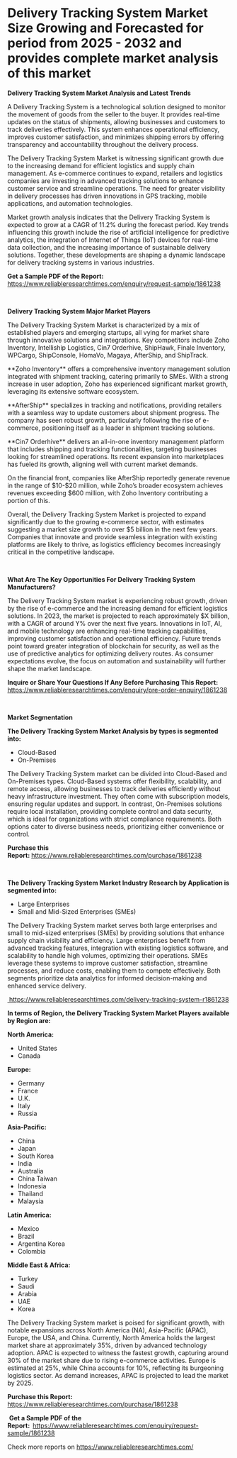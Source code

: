 <p><h1>Delivery Tracking System Market Size Growing and Forecasted for period from 2025 - 2032 and provides complete market analysis of this market</h1></p><p><strong>Delivery Tracking System Market Analysis and Latest Trends</strong></p>
<p><p>A Delivery Tracking System is a technological solution designed to monitor the movement of goods from the seller to the buyer. It provides real-time updates on the status of shipments, allowing businesses and customers to track deliveries effectively. This system enhances operational efficiency, improves customer satisfaction, and minimizes shipping errors by offering transparency and accountability throughout the delivery process.</p><p>The Delivery Tracking System Market is witnessing significant growth due to the increasing demand for efficient logistics and supply chain management. As e-commerce continues to expand, retailers and logistics companies are investing in advanced tracking solutions to enhance customer service and streamline operations. The need for greater visibility in delivery processes has driven innovations in GPS tracking, mobile applications, and automation technologies.</p><p>Market growth analysis indicates that the Delivery Tracking System is expected to grow at a CAGR of 11.2% during the forecast period. Key trends influencing this growth include the rise of artificial intelligence for predictive analytics, the integration of Internet of Things (IoT) devices for real-time data collection, and the increasing importance of sustainable delivery solutions. Together, these developments are shaping a dynamic landscape for delivery tracking systems in various industries.</p></p>
<p><strong>Get a Sample PDF of the Report:&nbsp;</strong> <a href="https://www.reliableresearchtimes.com/enquiry/request-sample/1861238?utm_campaign=2179&utm_medium=2&utm_source=Github&utm_content=ia&utm_term=11032025&utm_id=delivery-tracking-system">https://www.reliableresearchtimes.com/enquiry/request-sample/1861238</a></p>
<p>&nbsp;</p>
<p><strong>Delivery Tracking System Major Market Players</strong></p>
<p><p>The Delivery Tracking System Market is characterized by a mix of established players and emerging startups, all vying for market share through innovative solutions and integrations. Key competitors include Zoho Inventory, Intelliship Logistics, Cin7 Orderhive, ShipHawk, Finale Inventory, WPCargo, ShipConsole, HomaVo, Magaya, AfterShip, and ShipTrack.</p><p>**Zoho Inventory** offers a comprehensive inventory management solution integrated with shipment tracking, catering primarily to SMEs. With a strong increase in user adoption, Zoho has experienced significant market growth, leveraging its extensive software ecosystem. </p><p>**AfterShip** specializes in tracking and notifications, providing retailers with a seamless way to update customers about shipment progress. The company has seen robust growth, particularly following the rise of e-commerce, positioning itself as a leader in shipment tracking solutions.</p><p>**Cin7 Orderhive** delivers an all-in-one inventory management platform that includes shipping and tracking functionalities, targeting businesses looking for streamlined operations. Its recent expansion into marketplaces has fueled its growth, aligning well with current market demands.</p><p>On the financial front, companies like AfterShip reportedly generate revenue in the range of $10-$20 million, while Zoho’s broader ecosystem achieves revenues exceeding $600 million, with Zoho Inventory contributing a portion of this.</p><p>Overall, the Delivery Tracking System Market is projected to expand significantly due to the growing e-commerce sector, with estimates suggesting a market size growth to over $5 billion in the next few years. Companies that innovate and provide seamless integration with existing platforms are likely to thrive, as logistics efficiency becomes increasingly critical in the competitive landscape.</p></p>
<p>&nbsp;</p>
<p><strong>What Are The Key Opportunities For Delivery Tracking System Manufacturers?</strong></p>
<p><p>The Delivery Tracking System market is experiencing robust growth, driven by the rise of e-commerce and the increasing demand for efficient logistics solutions. In 2023, the market is projected to reach approximately $X billion, with a CAGR of around Y% over the next five years. Innovations in IoT, AI, and mobile technology are enhancing real-time tracking capabilities, improving customer satisfaction and operational efficiency. Future trends point toward greater integration of blockchain for security, as well as the use of predictive analytics for optimizing delivery routes. As consumer expectations evolve, the focus on automation and sustainability will further shape the market landscape.</p></p>
<p><strong>Inquire or Share Your Questions If Any Before Purchasing This Report:</strong> <a href="https://www.reliableresearchtimes.com/enquiry/pre-order-enquiry/1861238?utm_campaign=2179&utm_medium=2&utm_source=Github&utm_content=ia&utm_term=11032025&utm_id=delivery-tracking-system">https://www.reliableresearchtimes.com/enquiry/pre-order-enquiry/1861238</a></p>
<p>&nbsp;</p>
<p><strong>Market Segmentation</strong></p>
<p><strong>The Delivery Tracking System Market Analysis by types is segmented into:</strong></p>
<p><ul><li>Cloud-Based</li><li>On-Premises</li></ul></p>
<p><p>The Delivery Tracking System market can be divided into Cloud-Based and On-Premises types. Cloud-Based systems offer flexibility, scalability, and remote access, allowing businesses to track deliveries efficiently without heavy infrastructure investment. They often come with subscription models, ensuring regular updates and support. In contrast, On-Premises solutions require local installation, providing complete control and data security, which is ideal for organizations with strict compliance requirements. Both options cater to diverse business needs, prioritizing either convenience or control.</p></p>
<p><strong>Purchase this Report:&nbsp;</strong><a href="https://www.reliableresearchtimes.com/purchase/1861238?utm_campaign=2179&utm_medium=2&utm_source=Github&utm_content=ia&utm_term=11032025&utm_id=delivery-tracking-system">https://www.reliableresearchtimes.com/purchase/1861238</a></p>
<p>&nbsp;</p>
<p><strong>The Delivery Tracking System Market Industry Research by Application is segmented into:</strong></p>
<p><ul><li>Large Enterprises</li><li>Small and Mid-Sized Enterprises (SMEs)</li></ul></p>
<p><p>The Delivery Tracking System market serves both large enterprises and small to mid-sized enterprises (SMEs) by providing solutions that enhance supply chain visibility and efficiency. Large enterprises benefit from advanced tracking features, integration with existing logistics software, and scalability to handle high volumes, optimizing their operations. SMEs leverage these systems to improve customer satisfaction, streamline processes, and reduce costs, enabling them to compete effectively. Both segments prioritize data analytics for informed decision-making and enhanced service delivery.</p></p>
<p><a href="https://www.reliableresearchtimes.com/delivery-tracking-system-r1861238?utm_campaign=2179&utm_medium=2&utm_source=Github&utm_content=ia&utm_term=11032025&utm_id=delivery-tracking-system">&nbsp;https://www.reliableresearchtimes.com/delivery-tracking-system-r1861238</a></p>
<p><strong>In terms of Region, the Delivery Tracking System Market Players available by Region are:</strong></p>
<p>
    <p> <strong> North America: </strong>
        <ul>
            <li>United States</li>
            <li>Canada</li>
        </ul>
        </p> 
    <p> <strong> Europe: </strong>
        <ul>
            <li>Germany</li>
            <li>France</li>
            <li>U.K.</li>
            <li>Italy</li>
            <li>Russia</li>
        </ul>
        </p> 
    <p> <strong> Asia-Pacific: </strong>
        <ul>
            <li>China</li>
            <li>Japan</li>
            <li>South Korea</li>
            <li>India</li>
            <li>Australia</li>
            <li>China Taiwan</li>
            <li>Indonesia</li>
            <li>Thailand</li>
            <li>Malaysia</li>
        </ul>
        </p> 
    <p> <strong> Latin America: </strong>
        <ul>
            <li>Mexico</li>
            <li>Brazil</li>
            <li>Argentina Korea</li>
            <li>Colombia</li>
        </ul>
        </p> 
    <p> <strong> Middle East & Africa: </strong>
        <ul>
            <li>Turkey</li>
            <li>Saudi</li>
            <li>Arabia</li>
            <li>UAE</li>
            <li>Korea</li>
        </ul>
    </p>
    </p>
<p><p>The Delivery Tracking System market is poised for significant growth, with notable expansions across North America (NA), Asia-Pacific (APAC), Europe, the USA, and China. Currently, North America holds the largest market share at approximately 35%, driven by advanced technology adoption. APAC is expected to witness the fastest growth, capturing around 30% of the market share due to rising e-commerce activities. Europe is estimated at 25%, while China accounts for 10%, reflecting its burgeoning logistics sector. As demand increases, APAC is projected to lead the market by 2025.</p></p>
<p><strong>Purchase this Report: </strong><a href="https://www.reliableresearchtimes.com/purchase/1861238?utm_campaign=2179&utm_medium=2&utm_source=Github&utm_content=ia&utm_term=11032025&utm_id=delivery-tracking-system">https://www.reliableresearchtimes.com/purchase/1861238</a></p>
<p>&nbsp;<strong>Get a Sample PDF of the Report:&nbsp;&nbsp;</strong><a href="https://www.reliableresearchtimes.com/enquiry/request-sample/1861238?utm_campaign=2179&utm_medium=2&utm_source=Github&utm_content=ia&utm_term=11032025&utm_id=delivery-tracking-system">https://www.reliableresearchtimes.com/enquiry/request-sample/1861238</a></p>
<p><strong></strong></p>
<p>Check more reports on <a href="https://www.reliableresearchtimes.com/?utm_campaign=2179&utm_medium=2&utm_source=Github&utm_content=ia&utm_term=11032025&utm_id=delivery-tracking-system">https://www.reliableresearchtimes.com/</a></p>